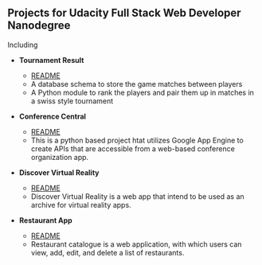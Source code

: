 ## Projects for Udacity Full Stack Web Developer Nanodegree

Including 

- **Tournament Result**  
	- [README][1]	
	- A database schema to store the game matches between players
	- A Python module to rank the players and pair them up in matches in a swiss style tournament

- **Conference Central**
	- [README][2]
	- This is a python based project htat utilizes Google App Engine to create APIs that are accessible from a web-based conference organization app.

- **Discover Virtual Reality**
	- [README][3]
	- Discover Virtual Reality is a web app that intend to be used as an archive for virtual reality apps.

- **Restaurant App**
	- [README][4]
	- Restaurant catalogue is a web application, with which users can view, add, edit, and delete a list of restaurants.



[1]: https://github.com/minjiecode/fulstack-nanodegree-vm/vagrant/tournament/README.md
[2]: https://github.com/minjiecode/fulstack-nanodegree-vm/ConferenceCentral_Complete/README.md
[3]: https://github.com/minjiecode/fulstack-nanodegree-vm/vagrant/catalog/README.md
[4]: https://github.com/minjiecode/fulstack-nanodegree-vm/vagrant/restaurant/README.md
